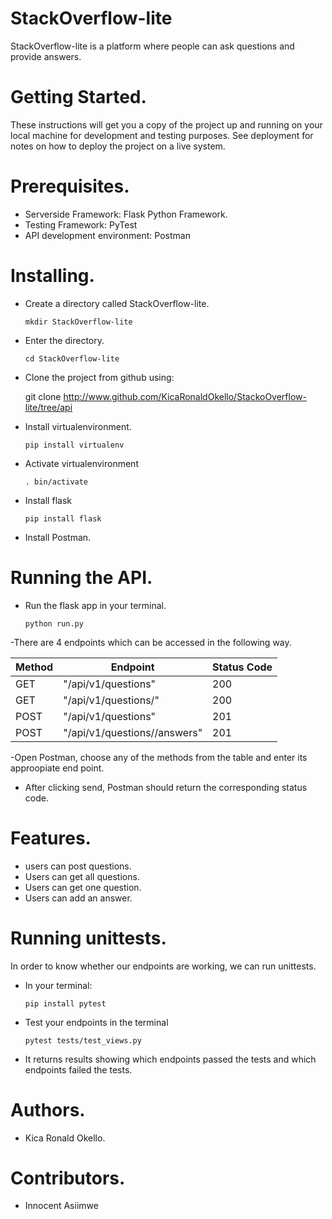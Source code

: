 # StackOverflow-lite
StackOverflow-lite is a platform where people can ask questions and provide answers.

# Getting Started.
These instructions will get you a copy of the project up and running on your local machine for development and testing purposes. See deployment for notes on how to deploy the project on a live system.
# Prerequisites.
- Serverside Framework: Flask Python Framework.
- Testing Framework: PyTest
- API development environment: Postman


# Installing.
- Create a directory called StackOverflow-lite.

    `mkdir StackOverflow-lite`
- Enter the directory.

    `cd StackOverflow-lite`
- Clone the project from github using:

     git clone http://www.github.com/KicaRonaldOkello/StackoOverflow-lite/tree/api
- Install virtualenvironment.

    `pip install virtualenv`
- Activate virtualenvironment 

    `. bin/activate`
- Install flask

    `pip install flask`
- Install Postman.
 # Running the API.
 - Run the flask app in your terminal.
 
    `python run.py`
    
 -There are 4 endpoints which can be accessed in the following way.
 
   | Method | Endpoint | Status Code |
   |--------|----------|-------------|
   | GET | "/api/v1/questions" | 200 |
   | GET | "/api/v1/questions/<questionId>" | 200 |
   | POST | "/api/v1/questions" | 201 |
   | POST | "/api/v1/questions/<questionId>/answers" |201 |
  
 -Open Postman, choose any of the methods from the table and enter its approopiate end point.
 - After clicking send, Postman should return the corresponding status code.
  
 # Features.
 - users can post questions.
 - Users can get all questions.
 - Users can get one question.
 - Users can add an answer.
  
  # Running unittests.
  In order to know whether our endpoints are working, we can run unittests.
  - In your terminal:
  
    `pip install pytest`
  - Test your endpoints in the terminal
  
    `pytest tests/test_views.py`
  - It returns results showing which endpoints passed the tests and which endpoints failed the tests.
  
  # Authors.
  - Kica Ronald Okello.
  
  # Contributors.
  - Innocent Asiimwe
 
  



